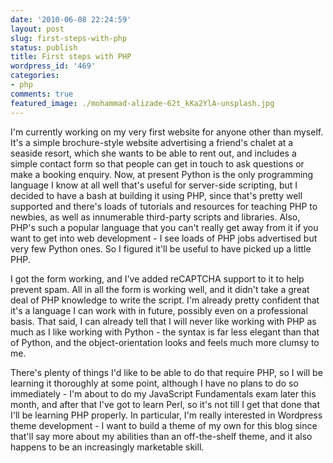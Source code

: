 ```yaml
---
date: '2010-06-08 22:24:59'
layout: post
slug: first-steps-with-php
status: publish
title: First steps with PHP
wordpress_id: '469'
categories:
- php
comments: true
featured_image: ./mohammad-alizade-62t_kKa2YlA-unsplash.jpg
---
```


I'm currently working on my very first website for anyone other than myself. It's a simple brochure-style website advertising a friend's chalet at a seaside resort, which she wants to be able to rent out, and includes a simple contact form so that people can get in touch to ask questions or make a booking enquiry. Now, at present Python is the only programming language I know at all well that's useful for server-side scripting, but I decided to have a bash at building it using PHP, since that's pretty well supported and there's loads of tutorials and resources for teaching PHP to newbies, as well as innumerable third-party scripts and libraries. Also, PHP's such a popular language that you can't really get away from it if you want to get into web development - I see loads of PHP jobs advertised but very few Python ones. So I figured it'll be useful to have picked up a little PHP.

I got the form working, and I've added reCAPTCHA support to it to help prevent spam. All in all the form is working well, and it didn't take a great deal of PHP knowledge to write the script. I'm already pretty confident that it's a language I can work with in future, possibly even on a professional basis. That said, I can already tell that I will never like working with PHP as much as I like working with Python - the syntax is far less elegant than that of Python, and the object-orientation looks and feels much more clumsy to me.

There's plenty of things I'd like to be able to do that require PHP, so I will be learning it thoroughly at some point, although I have no plans to do so immediately - I'm about to do my JavaScript Fundamentals exam later this month, and after that I've got to learn Perl, so it's not till I get that done that I'll be learning PHP properly. In particular, I'm really interested in Wordpress theme development - I want to build a theme of my own for this blog since that'll say more about my abilities than an off-the-shelf theme, and it also happens to be an increasingly marketable skill.
